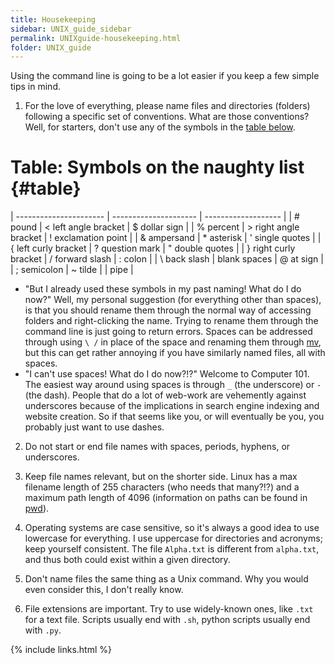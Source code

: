 ```yaml
---
title: Housekeeping
sidebar: UNIX_guide_sidebar
permalink: UNIXguide-housekeeping.html
folder: UNIX_guide
---
```


Using the command line is going to be a lot easier if you keep a few simple
tips in mind.

1. For the love of everything, please name files and directories (folders)
following a specific set of conventions. What are those conventions?
Well, for starters, don't use any of the symbols in the
[table below](UNIXguide-housekeeping.html#table).

# Table: Symbols on the naughty list {#table}

| ---------------------- | --------------------- | ------------------- |
| # pound                | < left angle bracket  | $ dollar sign       |
| % percent              | > right angle bracket | ! exclamation point |
| & ampersand            | * asterisk            | \' single quotes    |
| { left curly bracket   | ? question mark       | \" double quotes    |
| } right curly bracket  | / forward slash       | : colon             |
| \ back slash           | blank spaces          | @ at sign           |
| ; semicolon            | ~ tilde               | \| pipe             |


* "But I already used these symbols in my past naming! What do I do now?"
  Well, my personal suggestion (for everything other than spaces), is that you
  should rename them through the normal way of accessing folders and
  right-clicking the name.
  Trying to rename them through the command line is just going to return errors.
	Spaces can be addressed through using `\ /` in place of the space and
  renaming them through [mv](UNIXguide-mv.html), but this can get rather
  annoying if you have similarly named files, all with spaces.
* "I can't use spaces! What do I do now?!?" Welcome to Computer 101.
  The easiest way around using spaces is through `_` (the underscore) or `-`
  (the dash).
	People that do a lot of web-work are vehemently against underscores because
  of the implications in search engine indexing and website creation.
	So if that seems like you, or will eventually be you, you probably just want
  to use dashes.

2. Do not start or end file names with spaces, periods, hyphens, or underscores.

3. Keep file names relevant, but on the shorter side. Linux has a max filename
  length of 255 characters (who needs that many?!?) and a maximum path length
  of 4096 (information on paths can be found in [pwd](UNIXguide-pwd.html)).

4. Operating systems are case sensitive, so it's always a good idea to use
  lowercase for everything.
  I use uppercase for directories and acronyms; keep yourself consistent.
  The file `Alpha.txt` is different from `alpha.txt`, and thus both could exist
  within a given directory.

5. Don't name files the same thing as a Unix command. Why you would even
  consider this, I don't really know.

6. File extensions are important. Try to use widely-known ones, like `.txt` for
  a text file. Scripts usually end with `.sh`, python scripts usually end
  with `.py`.

{% include links.html %}
